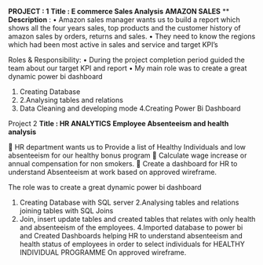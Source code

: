 **PROJECT : 1**
**Title  : E commerce Sales Analysis**
**AMAZON SALES** 
**
**Description** :
•	Amazon sales manager  wants us to build a report which shows all the four years sales, top products and the customer history of amazon sales by orders, returns and sales.
•	They need to know the regions which had been most active in sales and service and target KPI’s 

Roles & Responsibility:
•	During the project completion period guided the team about our target KPI and report 
•	My main role was to create a great dynamic power bi dashboard 
1. Creating Database
2. 2.Analysing tables and relations 
3. Data Cleaning and developing mode
4.Creating Power Bi Dashboard

Project 2 **Title : HR ANALYTICS**
**Employee Absenteeism and health analysis**

 HR department wants us to Provide a list of Healthy Individuals and low absenteeism for our healthy 
bonus program
 Calculate wage increase or annual compensation for non smokers.
 Create a dashboard for HR to understand Absenteeism at work based on approved wireframe.


The role was to create a great dynamic power bi dashboard 
1. Creating Database with SQL server 
2.Analysing tables and relations joining tables with SQL Joins 
3. Join, insert update tables and created tables that relates with only health and absenteeism of the 
employees. 
4.Imported database to power bi and Created Dashboards helping HR to understand absenteeism and 
health status of employees in order to select individuals for HEALTHY INDIVIDUAL PROGRAMME 
On approved wireframe.
